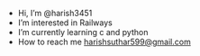 - Hi, I’m @harish3451
- I’m interested in Railways
- I’m currently learning c and python
- How to reach me harishsuthar599@gmail.com

<!---
harish3451/harish3451 is a ✨ special ✨ repository because its `README.md` (this file) appears on your GitHub profile.
You can click the Preview link to take a look at your changes.
--->
